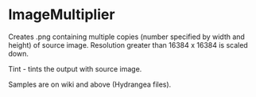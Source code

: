 # ImageMultiplier

Creates .png containing multiple copies (number specified by width and height) of source image. Resolution greater than  16384 x 16384 is scaled down.

Tint - tints the output with source image.

Samples are on wiki and above (Hydrangea files).
